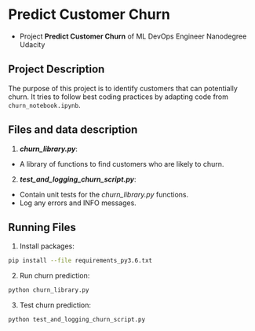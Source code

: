 # Predict Customer Churn

- Project **Predict Customer Churn** of ML DevOps Engineer Nanodegree Udacity

## Project Description
The purpose of this project is to identify customers that can potentially churn.
It tries to follow best coding practices by adapting code from `churn_notebook.ipynb`.

## Files and data description
1. ***churn_library.py***: 
- A library of functions to find customers who are likely to churn.
2. ***test_and_logging_churn_script.py***:
- Contain unit tests for the *churn_library.py* functions. 
- Log any errors and INFO messages. 

## Running Files

1. Install packages:
```bash
pip install --file requirements_py3.6.txt
```
2. Run churn prediction:
```bash
python churn_library.py
```
3. Test churn prediction:
```bash
python test_and_logging_churn_script.py
```



